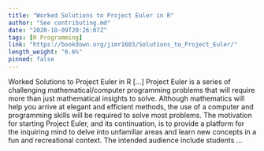 ```yaml
---
title: "Worked Solutions to Project Euler in R"
author: "See contributing.md"
date: "2020-10-09T20:26:07Z"
tags: [R Programming]
link: "https://bookdown.org/jimr1603/Solutions_to_Project_Euler/"
length_weight: "6.6%"
pinned: false
---
```


Worked Solutions to Project Euler in R [...] Project Euler is a series of challenging mathematical/computer programming problems that will require more than just mathematical insights to solve. Although mathematics will help you arrive at elegant and efficient methods, the use of a computer and programming skills will be required to solve most problems. The motivation for starting Project Euler, and its continuation, is to provide a platform for the inquiring mind to delve into unfamiliar areas and learn new concepts in a fun and recreational context. The intended audience include students ...
